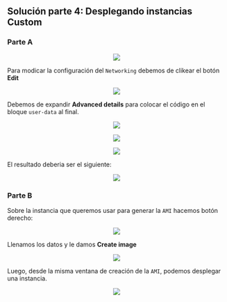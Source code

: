 ## Solución parte 4: Desplegando instancias Custom

### Parte A

<p align = "center">
<img src = "Extras/Imagenes/laboratorioCloud_EC2/ec2_custom/ec2-custom01.png">
</p>

Para modicar la configuración del `Networking` debemos de clikear el botón **Edit**

<p align = "center">
<img src = "Extras/Imagenes/laboratorioCloud_EC2/ec2_custom/ec2-custom02.png">
</p>

Debemos de expandir **Advanced details** para colocar el código en el bloque `user-data` al final.

<p align = "center">
<img src = "Extras/Imagenes/laboratorioCloud_EC2/ec2_custom/ec2-custom03.png">
</p>

<p align = "center">
<img src = "Extras/Imagenes/laboratorioCloud_EC2/ec2_custom/ec2-custom04.png">
</p>

<p align = "center">
<img src = "Extras/Imagenes/laboratorioCloud_EC2/ec2_custom/ec2-custom05.png">
</p>

El resultado deberia ser el siguiente:

<p align = "center">
<img src = "Extras/Imagenes/laboratorioCloud_EC2/ec2_custom/ec2-custom06.png">
</p>

### Parte B

Sobre la instancia que queremos usar para generar la `AMI` hacemos botón derecho:

<p align = "center">
<img src = "Extras/Imagenes/laboratorioCloud_EC2/ec2_custom/ami01.png">
</p>

Llenamos los datos y le damos **Create image**

<p align = "center">
<img src = "Extras/Imagenes/laboratorioCloud_EC2/ec2_custom/ami02.png">
</p>

Luego, desde la misma ventana de creación de la `AMI`, podemos desplegar una instancia.

<p align = "center">
<img src = "Extras/Imagenes/laboratorioCloud_EC2/ec2_custom/ami03.png">
</p>

